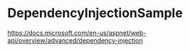 # DependencyInjectionSample
https://docs.microsoft.com/en-us/aspnet/web-api/overview/advanced/dependency-injection
